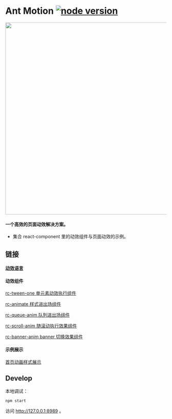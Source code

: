 # Ant Motion [![node version][node-image]][node-url]

[node-image]: https://img.shields.io/badge/node.js-%3E=_0.10-green.svg?style=flat-square
[node-url]: http://nodejs.org/download/

<p align="center">
  <a href="http://moition.and.design">
    <img src="https://os.alipayobjects.com/rmsportal/tdjazOmUHhUKXxZ.svg" width="600" />
  </a>
</p>

#### 一个高效的页面动效解决方案。

- 集合 react-component 里的动效组件与页面动效的示例。

## 链接
#### [动效语言](http://motion.ant.design/#/language/)

#### 动效组件

[rc-tween-one 单元素动效执行组件](http://motion.ant.design/#/components/tween-one)

[rc-animate 样式进出场组件](http://motion.ant.design/#/components/animate)

[rc-queue-anim 队列进出场组件](http://motion.ant.design/#/components/queue-anim)

[rc-scroll-anim 随滚动执行效果组件](http://motion.ant.design/#/components/scroll-anim)

[rc-banner-anim banner 切换效果组件](http://motion.ant.design/#/components/scroll-anim)

#### 示例展示

[首页动画样式展示](http://motion.ant.design/#/cases/home)

## Develop

本地调试：

```
npm start
```

访问 http://127.0.0.1:8989 。


